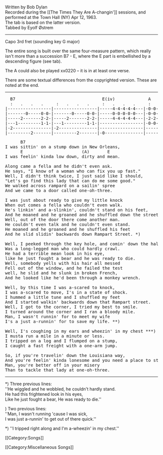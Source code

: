 Written by Bob Dylan<br>
Recorded during the [[The Times They Are A-changin']]
sessions, and performed at the Town Hall (NY) Apr 12, 1963.<br>
The tab is based on the latter version.<br>
Tabbed by Eyolf Østrem

----
Capo 3rd fret (sounding key G major)

The entire song is built over the same four-measure pattern, which
really isn't more than a succession B7 - E, where the E part is
embellished by a descending figure (see tab).

The A could also be played xx0220 – it is in at least one verse.

There are some textual differences from the copyrighted version. These
are noted at the end.

----
<pre class="tab">
  B7                                  E(iv)             A       E
  :   .   .   .     :   .   .   .     :   .   .   .     :   .   :   .   .   .
|-----------------|-----------------|-----4-4-4-4-4---|-0-0-0-------0-0-----0-0-|
|-------0-----0-0-|-------0-----0-0-|-----0-0-0-0-0---|-0-0-0-------0-0-----0-0-|
|-----2-------2-2-|-----2-------2-2-|-----4-4-4-4-4---|-2-2-2------h1-1-----0h1-|
|---1---------1-1-|---1---------1-1-|-----------------|-0-0-0-------2-2-----2-2-|
|-2---------------|-2---------------|-----------------|---------2---2-2-----2-2-|
|---------2-------|---------2-------|-0---------------|---------0---0-0-0---0-0-|
</pre>

<pre class="verse">
      B7
I was sittin' on a stump down in New Orleans,
      E                       (A)       E
I was feelin' kinda low down, dirty and mean.

Along came a fella and he didn't even ask.
He says, "I know of a woman who can fix you up fast."
Well, I didn't think twice, I just said like I should,
"Let's go find this lady that can do me some good."
We walked across rampard on a sailin' spree
And we came to a door called one-oh-three.

I was just about ready to give my little knock
When out comes a fella who couldn't even walk.
He's linkin' and a-slinkin', couldn't stand on his feet,
And he moaned and he groaned and he shuffled down the street.
Well, out of the door there come another man.
He couldn't even talk and he couldn't even stand.
He moaned and he groaned and he shuffled his feet
And he slid slidin' backwards down Rampart Street. *)

Well, I peeked through the key hole, and comin' down the hall
Was a long-legged man who could hardly crawl.
He had a terrible mean look in his eye,
like he just fought a bear and he was ready to die.
Well, somebody yells with his hair all messed
Fell out of the window, and he failed the test
well, he slid and he slunk in broken French,
And he looked like he'd been through a monkey wrench.

Well, by this time I was a-scared to knock,
I was a-scared to move, I's in a state of shock.
I hummed a little tune and I shuffled my feet
And I started walkin' backwards down that Rampart street.
Well, I got to the corner, I tried my best to smile.
I turned around the corner and I ran a bloody mile.
Man, I wasn't runnin' for to meet my wife
I's a just a-runnin' for to save my life. **)

Well, I's coughing in my ears and wheezin' in my chest ***)
I musta run a mile in a minute or less.
I tripped on a log and I flumped on a stump,
I caught a fast freight with a one-arm jump.

So, if you're travelin' down the Louisiana way,
And you're feelin' kinda lonesome and you need a place to stay,
Man, you're better off in your misery
Than to tackle that lady at one-oh-three.
</pre>

----
<nowiki>*</nowiki>) Three previous lines:<br>''He wiggled and he wobbled, he couldn't hardly stand.<br> He had this frightened look in his eyes,<br> Like he just fought a bear, He was ready to die.''

<nowiki>*</nowiki><nowiki>*</nowiki>) Two previous lines:<br>''Man, I wasn't running 'cause I was sick,<br> I was just a-runnin' to get out of there quick.''

<nowiki>*</nowiki><nowiki>*</nowiki><nowiki>*</nowiki>) ''I tripped right along and I'm a-wheezin' in my chest.''

[[Category:Songs]]

[[Category:Miscellaneous Songs]]
